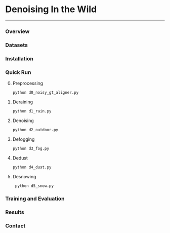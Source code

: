 # Denoising In the Wild

---

### Overview

### Datasets

### Installation

### Quick Run
0. Preprocessing
    ```shell
    python d0_noisy_gt_aligner.py
    ```
1. Deraining
    ```shell
    python d1_rain.py
    ```
2. Denoising
    ```shell
    python d2_outdoor.py
    ```
3. Defogging
    ```shell
    python d3_fog.py
    ```
4. Dedust
    ```shell
    python d4_dust.py
    ```
5. Desnowing
   ```shell
    python d5_snow.py
    ```



### Training and Evaluation

### Results

### Contact  


